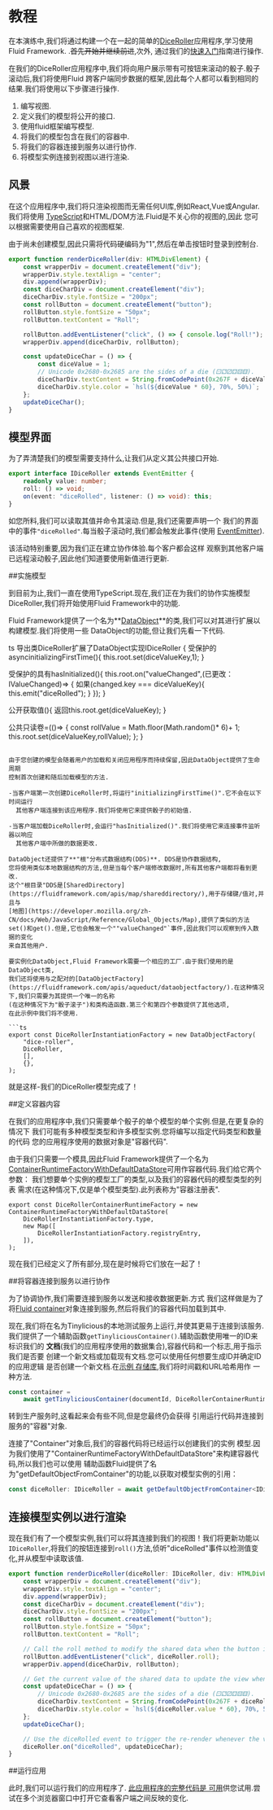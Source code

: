 # 教程

在本演练中,我们将通过构建一个在一起的简单的[DiceRoller](https://github.com/microsoft/FluidHelloWorld)应用程序,学习使用Fluid Framework.
.~~首先开始并继续前进~~,次外,
通过我们的[快速入门](./quick-start.md)指南进行操作.

在我们的DiceRoller应用程序中,我们将向用户展示带有可按钮来滚动的骰子.骰子滚动后,我们将使用Fluid
跨客户端同步数据的框架,因此每个人都可以看到相同的结果.我们将使用以下步骤进行操作.

1. 编写视图.
1. 定义我们的模型将公开的接口.
1. 使用fluid框架编写模型.
1. 将我们的模型包含在我们的容器中.
1. 将我们的容器连接到服务以进行协作.
1. 将模型实例连接到视图以进行渲染.


## 风景

在这个应用程序中,我们将只渲染视图而无需任何UI库,例如React,Vue或Angular.我们将使用
[TypeScript](https://www.typescriptlang.org/)和HTML/DOM方法.Fluid是不关心你的视图的,因此
您可以根据需要使用自己喜欢的视图框架.

由于尚未创建模型,因此只需将代码硬编码为"1",然后在单击按钮时登录到控制台.

```ts
export function renderDiceRoller(div: HTMLDivElement) {
    const wrapperDiv = document.createElement("div");
    wrapperDiv.style.textAlign = "center";
    div.append(wrapperDiv);
    const diceCharDiv = document.createElement("div");
    diceCharDiv.style.fontSize = "200px";
    const rollButton = document.createElement("button");
    rollButton.style.fontSize = "50px";
    rollButton.textContent = "Roll";

    rollButton.addEventListener("click", () => { console.log("Roll!"); });
    wrapperDiv.append(diceCharDiv, rollButton);

    const updateDiceChar = () => {
        const diceValue = 1;
        // Unicode 0x2680-0x2685 are the sides of a die (⚀⚁⚂⚃⚄⚅).
        diceCharDiv.textContent = String.fromCodePoint(0x267F + diceValue);
        diceCharDiv.style.color = `hsl(${diceValue * 60}, 70%, 50%)`;
    };
    updateDiceChar();
}
```


## 模型界面

为了弄清楚我们的模型需要支持什么,让我们从定义其公共接口开始.

```ts
export interface IDiceRoller extends EventEmitter {
    readonly value: number;
    roll: () => void;
    on(event: "diceRolled", listener: () => void): this;
}
```

如您所料,我们可以读取其值并命令其滚动.但是,我们还需要声明一个
我们的界面中的事件`"diceRolled"`.每当骰子滚动时,我们都会触发此事件(使用
[EventEmitter](https://nodejs.org/api/events.html#events_class_eventemitter)).

该活动特别重要,因为我们正在建立协作体验.每个客户都会这样
观察到其他客户端已远程滚动骰子,因此他们知道要使用新值进行更新.

##实施模型

到目前为止,我们一直在使用TypeScript.现在,我们正在为我们的协作实施模型
DiceRoller,我们将开始使用Fluid Framework中的功能.

Fluid Framework提供了一个名为**[DataObject](https://fluidframework.com/apis/aqueduct/dataobject/)**的类,我们可以对其进行扩展以构建模型.我们将使用一些
DataObject的功能,但让我们先看一下代码.

ts
导出类DiceRoller扩展了DataObject实现IDiceRoller {
受保护的asyncinitializingFirstTime(){
this.root.set(diceValueKey,1);
}

受保护的具有hasInitialized(){
this.root.on("valueChanged",(已更改：IValueChanged)=> {
如果(changed.key === diceValueKey){
this.emit("diceRolled");
}
});
}

公开获取值(){
返回this.root.get(diceValueKey);
}

公共只读卷=(()=> {
const rollValue = Math.floor(Math.random()* 6)+ 1;
this.root.set(diceValueKey,rollValue);
};
}
```

由于您创建的模型会随着用户的加载和关闭应用程序而持续保留,因此DataObject提供了生命周期
控制首次创建和随后加载模型的方法.

-当客户端第一次创建DiceRoller时,将运行"initializingFirstTime()".它不会在以下时间运行
  其他客户端连接到该应用程序.我们将使用它来提供骰子的初始值.

-当客户端加载DiceRoller时,会运行"hasInitialized()".我们将使用它来连接事件监听器以响应
  其他客户端中所做的数据更改.

DataObject还提供了**"根"分布式数据结构(DDS)**. DDS是协作数据结构,
您将使用类似本地数据结构的方法,但是当每个客户端修改数据时,所有其他客户端都将看到更改.
这个"根目录"DDS是[SharedDirectory](https://fluidframework.com/apis/map/shareddirectory/),用于存储键/值对,并且与
[地图](https://developer.mozilla.org/zh-CN/docs/Web/JavaScript/Reference/Global_Objects/Map),提供了类似的方法
set()和get().但是,它也会触发一个""valueChanged"`事件,因此我们可以观察到传入数据的变化
来自其他用户.

要实例化DataObject,Fluid Framework需要一个相应的工厂.由于我们使用的是DataObject类,
我们还将使用与之配对的[DataObjectFactory](https://fluidframework.com/apis/aqueduct/dataobjectfactory/).在这种情况下,我们只需要为其提供一个唯一的名称
(在这种情况下为"骰子滚子")和类构造函数.第三个和第四个参数提供了其他选项,
在此示例中我们将不使用.

```ts
export const DiceRollerInstantiationFactory = new DataObjectFactory(
    "dice-roller",
    DiceRoller,
    [],
    {},
);
```

就是这样-我们的DiceRoller模型完成了！


##定义容器内容

在我们的应用程序中,我们只需要单个骰子的单个模型的单个实例.但是,在更复杂的情况下
我们可能有多种模型类型和许多模型实例.您将编写以指定代码类型和数量的代码
您的应用程序使用的数据对象是"容器代码".

由于我们只需要一个模具,因此Fluid Framework提供了一个名为
[ContainerRuntimeFactoryWithDefaultDataStore](https://fluidframework.com/apis/aqueduct/containerruntimefactorywithdefaultdatastore/)可用作容器代码.我们给它两个参数：
我们想要单个实例的模型工厂的类型,以及我们的容器代码的模型类型的列表
需求(在这种情况下,仅是单个模型类型).此列表称为"容器注册表".

```
export const DiceRollerContainerRuntimeFactory = new ContainerRuntimeFactoryWithDefaultDataStore(
    DiceRollerInstantiationFactory.type,
    new Map([
        DiceRollerInstantiationFactory.registryEntry,
    ]),
);
```

现在我们已经定义了所有部分,现在是时候将它们放在一起了！


##将容器连接到服务以进行协作

为了协调协作,我们需要连接到服务以发送和接收数据更新.方式
我们这样做是为了将[Fluid container](concepts/containers-runtime/)对象连接到服务,然后将我们的容器代码加载到其中.

现在,我们将在名为Tinylicious的本地测试服务上运行,并使其更易于连接到该服务.
我们提供了一个辅助函数`getTinyliciousContainer()`.辅助函数使用唯一的ID来标识我们的
**文档**(我们的应用程序使用的数据集合),容器代码和一个标志,用于指示我们是否要
创建一个新文档或加载现有文档.您可以使用任何想要生成ID并确定ID的应用逻辑
是否创建一个新文档.在[示例
存储库](https://github.com/microsoft/FluidHelloWorld/blob/main/src/app.ts),我们将时间戳和URL哈希用作
一种方法.

```ts
const container =
    await getTinyliciousContainer(documentId, DiceRollerContainerRuntimeFactory, createNew);
```

转到生产服务时,这看起来会有些不同,但是您最终仍会获得
引用运行代码并连接到服务的"容器"对象.

连接了"Container"对象后,我们的容器代码将已经运行以创建我们的实例
模型.因为我们使用了"ContainerRuntimeFactoryWithDefaultDataStore"来构建容器代码,所以我们也可以使用
辅助函数Fluid提供了名为"getDefaultObjectFromContainer"的功能,以获取对模型实例的引用：

```ts
const diceRoller: IDiceRoller = await getDefaultObjectFromContainer<IDiceRoller>(container);
```


## 连接模型实例以进行渲染

现在我们有了一个模型实例,我们可以将其连接到我们的视图！我们将更新功能以
`IDiceRoller`,将我们的按钮连接到`roll()`方法,侦听"diceRolled"事件以检测值变化,并从模型中读取该值.

```ts
export function renderDiceRoller(diceRoller: IDiceRoller, div: HTMLDivElement) {
    const wrapperDiv = document.createElement("div");
    wrapperDiv.style.textAlign = "center";
    div.append(wrapperDiv);
    const diceCharDiv = document.createElement("div");
    diceCharDiv.style.fontSize = "200px";
    const rollButton = document.createElement("button");
    rollButton.style.fontSize = "50px";
    rollButton.textContent = "Roll";

    // Call the roll method to modify the shared data when the button is clicked.
    rollButton.addEventListener("click", diceRoller.roll);
    wrapperDiv.append(diceCharDiv, rollButton);

    // Get the current value of the shared data to update the view whenever it changes.
    const updateDiceChar = () => {
        // Unicode 0x2680-0x2685 are the sides of a die (⚀⚁⚂⚃⚄⚅).
        diceCharDiv.textContent = String.fromCodePoint(0x267F + diceRoller.value);
        diceCharDiv.style.color = `hsl(${diceRoller.value * 60}, 70%, 50%)`;
    };
    updateDiceChar();

    // Use the diceRolled event to trigger the re-render whenever the value changes.
    diceRoller.on("diceRolled", updateDiceChar);
}
```

##运行应用

此时,我们可以运行我们的应用程序了. [此应用程序的完整代码是
可用](https://github.com/microsoft/FluidHelloWorld)供您试用.尝试在多个浏览器窗口中打开它查看客户端之间反映的变化.